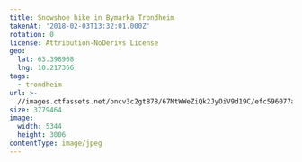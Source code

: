 ```yaml
---
title: Snowshoe hike in Bymarka Trondheim
takenAt: '2018-02-03T13:32:01.000Z'
rotation: 0
license: Attribution-NoDerivs License
geo:
  lat: 63.398908
  lng: 10.217366
tags:
  - trondheim
url: >-
  //images.ctfassets.net/bncv3c2gt878/67MtWWeZiQk2JyOiV9d19C/efc596077a005dacd4d663bf35bc3ba7/snowshoe-hike-in-bymarka-trondheim_39163724835_o
size: 3779464
image:
  width: 5344
  height: 3006
contentType: image/jpeg
---
```


